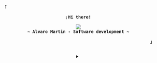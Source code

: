 <!-- Profile -->
<p align="left"><strong><samp>「</samp></strong></p>
  <p align="center">
    <samp>
      <b>
        ¡Hi there!
      <br>
      </b>
      <br>
        <image src="https://readme-typing-svg.herokuapp.com?font=Arial+Black&color=F7E7E7&width=500&lines=Clean+code%2C+good+practices+and+good+test.">
      <br>
      <b>
        ~ Alvaro Martin - Software development ~
      </b>
    </samp>
  </p>
<p align="right"><strong><samp>」</samp></strong></p>

<br>

<details align="center">
<summary></summary>

<h2></h2><br>

<!-- Contact Me -->
<p align="center">
  <samp>
    [<a href="https://twitter.com/alvaromartin47">twitter</a>]
    [<a href="https://instagram.com/alvaromartin47">Instagram</a>]
  </samp>
</p>

<h2></h2><br>

<!-- Github Stats -->
<p align="center">
  <samp>
    <img src="https://komarev.com/ghpvc/?username=alvaromartin47-rgb&label=Profile+Views&color=grey" alt="alvaromartin47-rgb" /> 
  </samp>
</p>
<p align="center">
  <samp>
    <details>
      <summary>My Profile Stats</summary>
        <br>
        <img alt="GitHub Stats" src="https://github-readme-stats.vercel.app/api?username=alvaromartin47-rgb&show_icons=true&include_all_commits=true&count_private=true&hide=issues&hide_border=true&theme=github_dark"/>
    </details>
    <details> 
      <summary>My Most Used Languages</summary>
        <br>
        <img alt="Top Language" src="https://github-readme-stats.vercel.app/api/top-langs/?username=alvaromartin47-rgb&layout=compact&hide_border=true&theme=github_dark"/>
        <br>
    </details>
  </samp>
</p>

</details>
